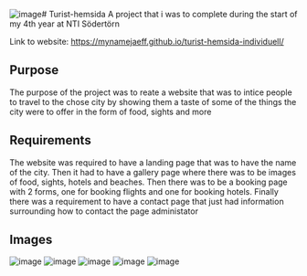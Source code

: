 ![image](https://github.com/MyNameJaeff/turist-hemsida-individuell/assets/90324303/191710d7-07c8-4913-aae2-2599ff66e29e)# Turist-hemsida
A project that i was to complete during the start of my 4th year at NTI Södertörn

Link to website: https://mynamejaeff.github.io/turist-hemsida-individuell/

## Purpose
The purpose of the project was to reate a website that was to intice people to travel to the chose city by showing them a taste of some of the things the city were to offer in the form of food, sights and more

## Requirements
The website was required to have a landing page that was to have the name of the city. Then it had to have a gallery page where there was to be images of food, sights, hotels and beaches. Then there was to be a booking page with 2 forms, one for booking flights and one for booking hotels. Finally there was a requirement to have a contact page that just had information surrounding how to contact the page administator

## Images
![image](https://github.com/MyNameJaeff/turist-hemsida-individuell/assets/90324303/4549e676-29ee-4d6c-89ec-afb174230f96)
![image](https://github.com/MyNameJaeff/turist-hemsida-individuell/assets/90324303/b0999e44-18b6-495c-93da-c4d0593612ad)
![image](https://github.com/MyNameJaeff/turist-hemsida-individuell/assets/90324303/ea28e522-2a0d-41b8-b19a-4a97852d52c4)
![image](https://github.com/MyNameJaeff/turist-hemsida-individuell/assets/90324303/3c9209ad-cdc8-4078-8081-0774c648e413)
![image](https://github.com/MyNameJaeff/turist-hemsida-individuell/assets/90324303/54018765-1717-4855-8817-12049d68e5d8)
